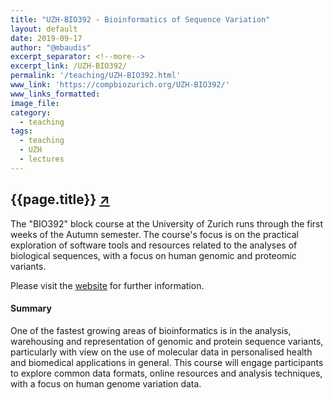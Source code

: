 ```yaml
---
title: "UZH-BIO392 - Bioinformatics of Sequence Variation"
layout: default
date: 2019-09-17
author: "@mbaudis"
excerpt_separator: <!--more-->
excerpt_link: /UZH-BIO392/
permalink: '/teaching/UZH-BIO392.html'
www_link: 'https://compbiozurich.org/UZH-BIO392/'
www_links_formatted:
image_file:
category:
  - teaching
tags:
  - teaching
  - UZH
  - lectures
---
```


## {{page.title}} [↗︎](https://compbiozurich.org/UZH-BIO392/)

The "BIO392" block course at the University of Zurich runs through the first weeks of the
Autumn semester. The course's focus is on the practical exploration of software tools and
resources related to the analyses of biological sequences, with a focus on human genomic
and proteomic variants.

Please visit the [website](https://compbiozurich.org/UZH-BIO390/) for further information.

<!--more-->

#### Summary

One of the fastest growing areas of bioinformatics is in the analysis, warehousing and representation of genomic and protein sequence variants, particularly with view on the use of molecular data in personalised health and biomedical applications in general. This course will engage participants to explore common data formats, online resources and analysis techniques, with a focus on human genome variation data.
